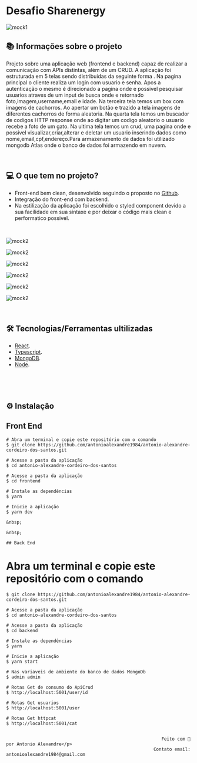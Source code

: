 # Desafio Sharenergy

![mock1](https://github.com/antonioalexandre1984/antonio-alexandre-cordeiro-dos-santos/blob/main/frontend/src/assets/login.png?raw=true)

## 📚 Informações sobre o projeto

Projeto sobre uma aplicação web (frontend e backend) capaz de realizar a comunicação com APIs distintas, além de um CRUD. A aplicação foi estruturada em 5 telas sendo distribuidas da seguinte forma . Na pagina principal o cliente realiza um login com usuario e senha. Apos a autenticação o mesmo é direcionado a pagina onde e possivel pesquisar usuarios atraves de um input de busca onde e retornado foto,imagem,username,email e idade. Na terceira tela temos um box com imagens de cachorros. Ao apertar um botão e trazido a tela imagens de diferentes cachorros de forma aleatoria. Na quarta tela temos um buscador de codigos HTTP response onde ao digitar um codigo aleatorio o usuario recebe a foto de um gato. Na ultima tela temos um crud, uma pagina onde e possivel visualizar,criar,alterar e deletar um usuario inserindo dados como nome,email,cpf,endereço.Para armazenamento de dados foi utilizado mongodb Atlas onde o banco de dados foi armazendo em nuvem.

&nbsp;

## 💻 O que tem no projeto?

* Front-end bem clean, desenvolvido seguindo o proposto no [Github](https://github.com/SHARENERGY-OFICIAL/desafio-sharenergy-2023-01).
* Integração do front-end com backend.
* Na estilização da aplicação foi escolhido o styled component devido a sua facilidade em sua sintaxe e por deixar o código mais clean e performatico possivel. 

&nbsp;

![mock2](https://github.com/antonioalexandre1984/antonio-alexandre-cordeiro-dos-santos/blob/main/frontend/src/assets/topsite.png?raw=true)

![mock2](https://github.com/antonioalexandre1984/antonio-alexandre-cordeiro-dos-santos/blob/main/frontend/src/assets/pagination.png?raw=true)

![mock2](https://github.com/antonioalexandre1984/antonio-alexandre-cordeiro-dos-santos/blob/main/frontend/src/assets/apidog.png?raw=true)

![mock2](https://github.com/antonioalexandre1984/antonio-alexandre-cordeiro-dos-santos/blob/main/frontend/src/assets/crudPrincipal.png?raw=true)

![mock2](https://github.com/antonioalexandre1984/antonio-alexandre-cordeiro-dos-santos/blob/main/frontend/src/assets/crudCadastro.png?raw=true)

![mock2](https://github.com/antonioalexandre1984/antonio-alexandre-cordeiro-dos-santos/blob/main/frontend/src/assets/apidog.png?raw=true)



&nbsp;

## 🛠️ Tecnologias/Ferramentas ultilizadas

* [React](https://pt-br.reactjs.org/E).
* [Typescript](https://www.typescriptlang.org/).
* [MongoDB](https://www.mongodb.com/).
* [Node](https://nodejs.org/en/).

&nbsp;

&nbsp;

## ⚙️ Instalação

## Front End
```
# Abra um terminal e copie este repositório com o comando
$ git clone https://github.com/antonioalexandre1984/antonio-alexandre-cordeiro-dos-santos.git
```
```
# Acesse a pasta da aplicação
$ cd antonio-alexandre-cordeiro-dos-santos

# Acesse a pasta da aplicação
$ cd frontend

# Instale as dependências
$ yarn

# Inicie a aplicação
$ yarn dev

&nbsp;

&nbsp;

## Back End
```
# Abra um terminal e copie este repositório com o comando
```
$ git clone https://github.com/antonioalexandre1984/antonio-alexandre-cordeiro-dos-santos.git
```
```
# Acesse a pasta da aplicação
$ cd antonio-alexandre-cordeiro-dos-santos

# Acesse a pasta da aplicação
$ cd backend

# Instale as dependências
$ yarn

# Inicie a aplicação
$ yarn start

# Nas variaveis de ambiente do banco de dados MongoDb
$ admin admin

# Rotas Get de consumo do ApiCrud
$ http://localhost:5001/user/id

# Rotas Get usuarios
$ http://localhost:5001/user

# Rotas Get httpcat
$ http://localhost:5001/cat

```
```

```
```
                                                           Feito com 💙 por Antonio Alexandre</p>
                                                        Contato email: antonioalexandre1984@gmail.com
